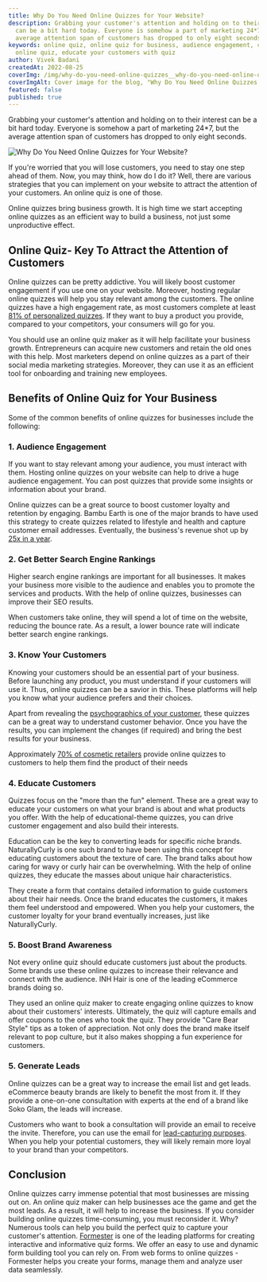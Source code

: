 ```yaml
---
title: Why Do You Need Online Quizzes for Your Website?
description: Grabbing your customer's attention and holding on to their interest
  can be a bit hard today. Everyone is somehow a part of marketing 24*7, but the
  average attention span of customers has dropped to only eight seconds.
keywords: online quiz, online quiz for business, audience engagement, create
  online quiz, educate your customers with quiz
author: Vivek Badani
createdAt: 2022-08-25
coverImg: /img/why-do-you-need-online-quizzes__why-do-you-need-online-quizzes-for-your-website.png
coverImgAlt: Cover image for the blog, "Why Do You Need Online Quizzes for Your Website?"
featured: false
published: true
---
```

Grabbing your customer's attention and holding on to their interest
can be a bit hard today. Everyone is somehow a part of marketing 24\*7, but the
average attention span of customers has dropped to only eight seconds.

![Why Do You Need Online Quizzes for Your Website?](/img/why-do-you-need-online-quizzes__why-do-you-need-online-quizzes-for-your-website.png 'Why Do You Need Online Quizzes for Your Website?')

If you're worried that you will lose customers, you need to stay one step ahead of them. Now, you may think, how do I do it? Well, there are various strategies that you can implement on your website to attract the attention of your customers. An online quiz is one of those.

Online quizzes bring business growth. It is high time we start accepting online quizzes as an efficient way to build a business, not just some unproductive effect.

## Online Quiz- Key To Attract the Attention of Customers

Online quizzes can be pretty addictive. You will likely boost customer engagement if you use one on your website. Moreover, hosting regular online quizzes will help you stay relevant among the customers. The online quizzes have a high engagement rate, as most customers complete at least [81% of personalized quizzes](https://www.slideshare.net/Qzzr/qzzr-vwokillerconversionrates). If they want to buy a product you provide, compared to your competitors, your consumers will go for you.

You should use an online quiz maker as it will help facilitate your business growth. Entrepreneurs can acquire new customers and retain the old ones with this help. Most marketers depend on online quizzes as a part of their social media marketing strategies. Moreover, they can use it as an efficient tool for onboarding and training new employees.

## Benefits of Online Quiz for Your Business

Some of the common benefits of online quizzes for businesses include the following:

### 1. Audience Engagement

If you want to stay relevant among your audience, you must interact with them. Hosting online quizzes on your website can help to drive a huge audience engagement. You can post quizzes that provide some insights or information about your brand.

Online quizzes can be a great source to boost customer loyalty and retention by engaging. Bambu Earth is one of the major brands to have used this strategy to create quizzes related to lifestyle and health and capture customer email addresses. Eventually, the business's revenue shot up by [25x in a year](https://prehook.com/skincare-ecommerce-quiz/).

### 2. Get Better Search Engine Rankings

Higher search engine rankings are important for all businesses. It makes your business more visible to the audience and enables you to promote the services and products. With the help of online quizzes, businesses can improve their SEO results.

When customers take online, they will spend a lot of time on the website, reducing the bounce rate. As a result, a lower bounce rate will indicate better search engine rankings.

### 3. Know Your Customers

Knowing your customers should be an essential part of your business. Before launching any product, you must understand if your customers will use it. Thus, online quizzes can be a savior in this. These platforms will help you know what your audience prefers and their choices.

Apart from revealing the [psychographics of your customer](https://www.kyleads.com/blog/psychographic-segmentation/), these quizzes can be a great way to understand customer behavior. Once you have the results, you can implement the changes (if required) and bring the best results for your business.

Approximately [70% of cosmetic retailers](https://youengage.me/blog/how-beauty-brands-personalize-user-experience-using-quizzes/) provide online quizzes to customers to help them find the product of their needs

### 4. Educate Customers

Quizzes focus on the "more than the fun" element. These are a great way to educate your customers on what your brand is about and what products you offer. With the help of educational-theme quizzes, you can drive customer engagement and also build their interests.

Education can be the key to converting leads for specific niche brands. NaturallyCurly is one such brand to have been using this concept for educating customers about the texture of care. The brand talks about how caring for wavy or curly hair can be overwhelming. With the help of online quizzes, they educate the masses about unique hair characteristics.

They create a form that contains detailed information to guide customers about their hair needs. Once the brand educates the customers, it makes them feel understood and empowered. When you help your customers, the customer loyalty for your brand eventually increases, just like NaturallyCurly.

### 5. Boost Brand Awareness

Not every online quiz should educate customers just about the products. Some brands use these online quizzes to increase their relevance and connect with the audience. INH Hair is one of the leading eCommerce brands doing so.

They used an online quiz maker to create engaging online quizzes to know about their customers' interests. Ultimately, the quiz will capture emails and offer coupons to the ones who took the quiz. They provide "Care Bear Style" tips as a token of appreciation. Not only does the brand make itself relevant to pop culture, but it also makes shopping a fun experience for customers.

### 5. Generate Leads

Online quizzes can be a great way to increase the email list and get leads. eCommerce beauty brands are likely to benefit the most from it. If they provide a one-on-one consultation with experts at the end of a brand like Soko Glam, the leads will increase.

Customers who want to book a consultation will provide an email to receive the invite. Therefore, you can use the email for [lead-capturing purposes](https://formester.com/blog/create-lead-capture-form-effectively). When you help your potential customers, they will likely remain more loyal to your brand than your competitors.

## Conclusion

Online quizzes carry immense potential that most businesses are missing out on. An online quiz maker can help businesses ace the game and get the most leads. As a result, it will help to increase the business. If you consider building online quizzes time-consuming, you must reconsider it. Why? Numerous tools can help you build the perfect quiz to capture your customer's attention. [Formester](https://formester.com/) is one of the leading platforms for creating interactive and informative quiz forms. We offer an easy to use and dynamic form building tool you can rely on. From web forms to online quizzes - Formester helps you create your forms, manage them and analyze user data seamlessly.
